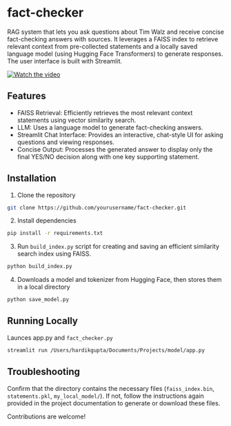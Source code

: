 # fact-checker
RAG system that lets you ask questions about Tim Walz and receive concise fact-checking answers with sources. It leverages a FAISS index to retrieve relevant context from pre-collected statements and a locally saved language model (using Hugging Face Transformers) to generate responses. The user interface is built with Streamlit.

[![Watch the video](https://img.youtube.com/vi/T2Sik5N8M1E/0.jpg)](https://www.youtube.com/watch?v=T2Sik5N8M1E)


## Features
- FAISS Retrieval: Efficiently retrieves the most relevant context statements using vector similarity search.
- LLM: Uses a language model to generate fact-checking answers.
- Streamlit Chat Interface: Provides an interactive, chat-style UI for asking questions and viewing responses.
- Concise Output: Processes the generated answer to display only the final YES/NO decision along with one key supporting statement.

## Installation
1. Clone the repository
```bash
git clone https://github.com/yourusername/fact-checker.git
```
2. Install dependencies
```bash
pip install -r requirements.txt
```
3. Run `build_index.py` script for creating and saving an efficient similarity search index using FAISS.
```bash
python build_index.py
```
4. Downloads a model and tokenizer from Hugging Face, then stores them in a local directory
```bash
python save_model.py
```
## Running Locally
Launces app.py and `fact_checker.py`
```bash
streamlit run /Users/hardikgupta/Documents/Projects/model/app.py
```

## Troubleshooting
Confirm that the directory contains the necessary files (`faiss_index.bin`, `statements.pkl`, `my_local_model/`). If not, follow the instructions again provided in the project documentation to generate or download these files.

Contributions are welcome!